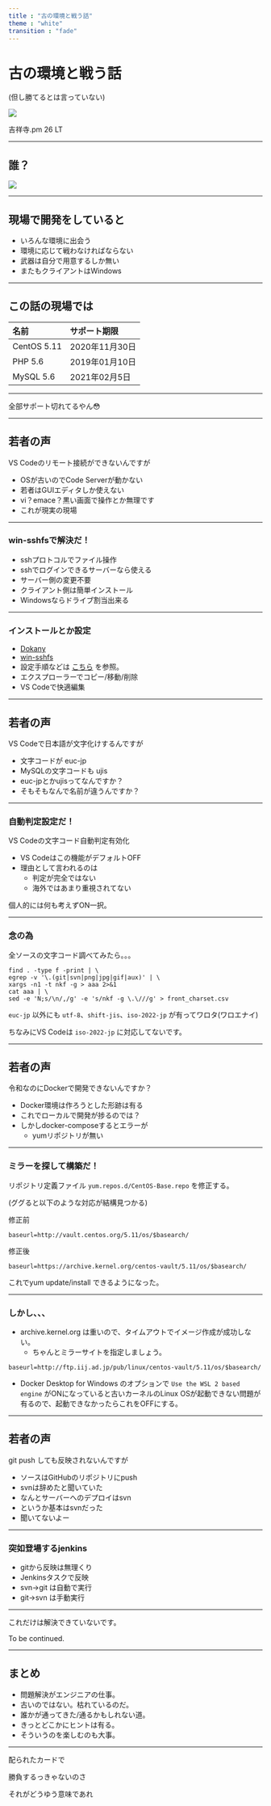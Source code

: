 ```yaml
---
title : "古の環境と戦う話"
theme : "white"
transition : "fade"
---
```


# 古の環境と戦う話
(但し勝てるとは言っていない)

![](img/kichijyojipm.png)

吉祥寺.pm 26 LT

---

## 誰？

![](img/prof.png)

---

## 現場で開発をしていると

* いろんな環境に出会う
* 環境に応じて戦わなければならない
* 武器は自分で用意するしか無い
* またもクライアントはWindows

---

## この話の現場では

|名前|サポート期限|
|:-------|:------------|
|CentOS 5.11|2020年11月30日|
|PHP 5.6 |2019年01月10日|
|MySQL 5.6|2021年02月5日|

---

全部サポート切れてるやん😳

---

## 若者の声

VS Codeのリモート接続ができないんですが

* OSが古いのでCode Serverが動かない
* 若者はGUIエディタしか使えない
* vi？emace？黒い画面で操作とか無理です
* これが現実の現場

---

### win-sshfsで解決だ！

* sshプロトコルでファイル操作
* sshでログインできるサーバーなら使える
* サーバー側の変更不要
* クライアント側は簡単インストール
* Windowsならドライブ割当出来る

---

### インストールとか設定

* [Dokany](https://github.com/dokan-dev/dokany)
* [win-sshfs](https://github.com/feo-cz/win-sshfs)
* 設定手順などは [こちら]() を参照。
* エクスプローラーでコピー/移動/削除
* VS Codeで快適編集

---

## 若者の声

VS Codeで日本語が文字化けするんですが

* 文字コードが euc-jp
* MySQLの文字コードも ujis
* euc-jpとかujisってなんですか？
* そもそもなんで名前が違うんですか？

---

### 自動判定設定だ！

VS Codeの文字コード自動判定有効化

* VS Codeはこの機能がデフォルトOFF
* 理由として言われるのは
    * 判定が完全ではない
    * 海外ではあまり重視されてない

個人的には何も考えずON一択。

---

### 念の為

全ソースの文字コード調べてみたら。。。

```
find . -type f -print | \
egrep -v '\.(git|svn|png|jpg|gif|aux)' | \
xargs -n1 -t nkf -g > aaa 2>&1
cat aaa | \
sed -e 'N;s/\n/,/g' -e 's/nkf -g \.\///g' > front_charset.csv
```

`euc-jp` 以外にも `utf-8`、`shift-jis`、`iso-2022-jp`
が有ってワロタ(ワロエナイ)

ちなみにVS Codeは `iso-2022-jp` に対応してないです。

---

## 若者の声

令和なのにDockerで開発できないんですか？

* Docker環境は作ろうとした形跡は有る
* これでローカルで開発が捗るのでは？
* しかしdocker-composeするとエラーが
    * yumリポジトリが無い

---

### ミラーを探して構築だ！

リポジトリ定義ファイル `yum.repos.d/CentOS-Base.repo` を修正する。

(ググると以下のような対応が結構見つかる)

修正前

```
baseurl=http://vault.centos.org/5.11/os/$basearch/
```

修正後

```
baseurl=https://archive.kernel.org/centos-vault/5.11/os/$basearch/
```

これでyum update/install できるようになった。

---

### しかし、、、

* archive.kernel.org は重いので、タイムアウトでイメージ作成が成功しない。
    * ちゃんとミラーサイトを指定しましょう。
```
baseurl=http://ftp.iij.ad.jp/pub/linux/centos-vault/5.11/os/$basearch/
```
* Docker Desktop for Windows のオプションで
`Use the WSL 2 based engine` がONになっていると古いカーネルのLinux OSが起動できない問題が有るので、起動できなかったらこれをOFFにする。


---

## 若者の声

git push しても反映されないんですが

* ソースはGitHubのリポジトリにpush
* svnは辞めたと聞いていた
* なんとサーバーへのデプロイはsvn
* というか基本はsvnだった
* 聞いてないよー

---

### 突如登場するjenkins

* gitから反映は無理くり
* Jenkinsタスクで反映
* svn→git は自動で実行
* git→svn は手動実行

---

これだけは解決できていないです。

To be continued.

---

## まとめ

* 問題解決がエンジニアの仕事。
* 古いのではない。枯れているのだ。
* 誰かが通ってきた/通るかもしれない道。
* きっとどこかにヒントは有る。
* そういうのを楽しむのも大事。

---

配られたカードで

勝負するっきゃないのさ

それがどうゆう意味であれ
